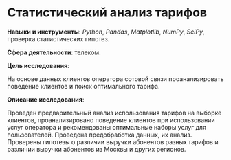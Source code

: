 # Статистический анализ тарифов

**Навыки и инструменты**: *Python*, *Pandas*, *Matplotlib*, *NumPy*, *SciPy*, проверка статистических гипотез.

**Сфера деятельности**: телеком.

**Цель исследования**: 

На основе данных клиентов оператора сотовой связи проанализировать поведение клиентов и поиск оптимального тарифа.

**Описание исследования**: 

Проведен предварительный анализ использования тарифов на выборке клиентов,
проанализировано поведение клиентов при использовании услуг оператора и
рекомендованы оптимальные наборы услуг для пользователей. Проведена предобработка
данных, их анализ. Проверены гипотезы о различии выручки абонентов разных тарифов и
различии выручки абонентов из Москвы и других регионов.
